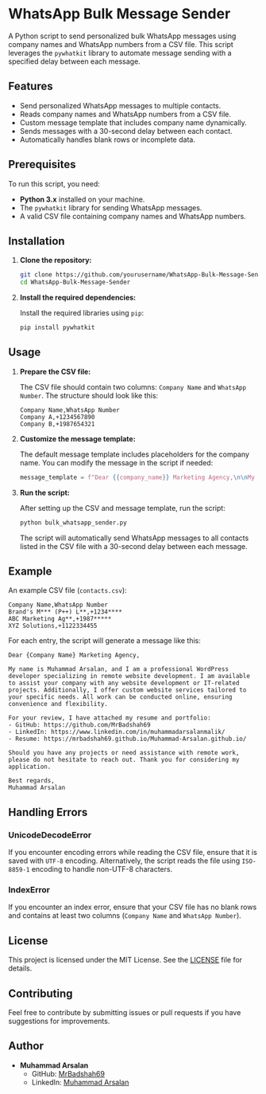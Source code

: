 
# WhatsApp Bulk Message Sender

A Python script to send personalized bulk WhatsApp messages using company names and WhatsApp numbers from a CSV file. This script leverages the `pywhatkit` library to automate message sending with a specified delay between each message.

## Features

- Send personalized WhatsApp messages to multiple contacts.
- Reads company names and WhatsApp numbers from a CSV file.
- Custom message template that includes company name dynamically.
- Sends messages with a 30-second delay between each contact.
- Automatically handles blank rows or incomplete data.

## Prerequisites

To run this script, you need:

- **Python 3.x** installed on your machine.
- The `pywhatkit` library for sending WhatsApp messages.
- A valid CSV file containing company names and WhatsApp numbers.

## Installation

1. **Clone the repository:**

   ```bash
   git clone https://github.com/yourusername/WhatsApp-Bulk-Message-Sender.git
   cd WhatsApp-Bulk-Message-Sender
   ```

2. **Install the required dependencies:**

   Install the required libraries using `pip`:

   ```bash
   pip install pywhatkit
   ```

## Usage

1. **Prepare the CSV file:**

   The CSV file should contain two columns: `Company Name` and `WhatsApp Number`. The structure should look like this:

   ```csv
   Company Name,WhatsApp Number
   Company A,+1234567890
   Company B,+1987654321
   ```

2. **Customize the message template:**

   The default message template includes placeholders for the company name. You can modify the message in the script if needed:

   ```python
   message_template = f"Dear {{company_name}} Marketing Agency,\n\nMy name is Muhammad Arsalan, and I am a professional WordPress developer specializing in remote website development. I am available to assist your company with any website development or IT-related projects. Additionally, I offer custom website services tailored to your specific needs. All work can be conducted online, ensuring convenience and flexibility.\n\nFor your review, I have attached my resume and portfolio:\n- GitHub: https://github.com/MrBadshah69\n- LinkedIn: https://www.linkedin.com/in/muhammadarsalanmalik/\n- Resume: https://mrbadshah69.github.io/Muhammad-Arsalan.github.io/\n\nShould you have any projects or need assistance with remote work, please do not hesitate to reach out. Thank you for considering my application.\n\nBest regards,\nMuhammad Arsalan"
   ```

3. **Run the script:**

   After setting up the CSV and message template, run the script:

   ```bash
   python bulk_whatsapp_sender.py
   ```

   The script will automatically send WhatsApp messages to all contacts listed in the CSV file with a 30-second delay between each message.

## Example

An example CSV file (`contacts.csv`):

```csv
Company Name,WhatsApp Number
Brand's M*** (P++) L**,+1234****
ABC Marketing Ag**,+1987*****
XYZ Solutions,+1122334455
```

For each entry, the script will generate a message like this:

```
Dear {Company Name} Marketing Agency,

My name is Muhammad Arsalan, and I am a professional WordPress developer specializing in remote website development. I am available to assist your company with any website development or IT-related projects. Additionally, I offer custom website services tailored to your specific needs. All work can be conducted online, ensuring convenience and flexibility.  

For your review, I have attached my resume and portfolio:
- GitHub: https://github.com/MrBadshah69
- LinkedIn: https://www.linkedin.com/in/muhammadarsalanmalik/
- Resume: https://mrbadshah69.github.io/Muhammad-Arsalan.github.io/

Should you have any projects or need assistance with remote work, please do not hesitate to reach out. Thank you for considering my application.

Best regards,  
Muhammad Arsalan
```

## Handling Errors

### UnicodeDecodeError

If you encounter encoding errors while reading the CSV file, ensure that it is saved with `UTF-8` encoding. Alternatively, the script reads the file using `ISO-8859-1` encoding to handle non-UTF-8 characters.

### IndexError

If you encounter an index error, ensure that your CSV file has no blank rows and contains at least two columns (`Company Name` and `WhatsApp Number`).

## License

This project is licensed under the MIT License. See the [LICENSE](LICENSE) file for details.

## Contributing

Feel free to contribute by submitting issues or pull requests if you have suggestions for improvements.

## Author

- **Muhammad Arsalan**  
  - GitHub: [MrBadshah69](https://github.com/MrBadshah69)  
  - LinkedIn: [Muhammad Arsalan](https://www.linkedin.com/in/muhammadarsalanmalik/)  
